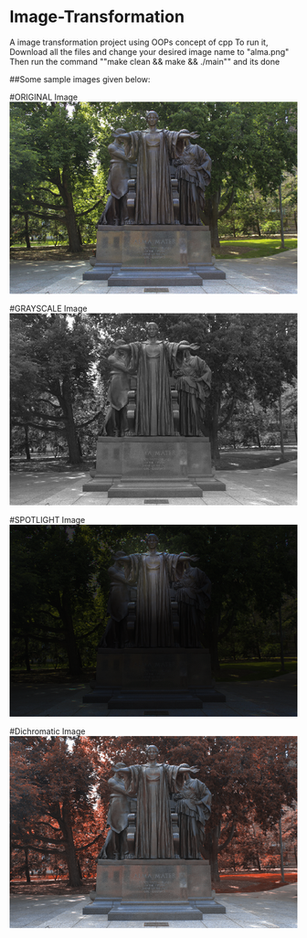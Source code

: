 # Image-Transformation
A image transformation project using OOPs concept of cpp
To run it, Download all the files and change your desired image name to "alma.png" 
Then run the command
""make clean && make && ./main""
and its done

##Some sample images given below:

#ORIGINAL Image
![Original Image](alma.png)

#GRAYSCALE Image
![Grayscaled Image](out-grayscale.png)

#SPOTLIGHT Image
![Spotlight Image](out-spotlight.png)

#Dichromatic Image
![Dichromatic Image](out-illinify.png)
